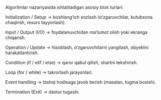 Algoritmlar nazariyasida ishlatiladigan asosiy blok turlari:

Initialization / Setup → boshlang‘ich sozlash (o‘zgaruvchilar, kutubxona chaqirish, resurs tayyorlash).

Input / Output (I/O) → foydalanuvchidan ma’lumot olish yoki ekranga chiqarish.

Operation / Update → hisoblash, o‘zgaruvchilarni yangilash, obyektni harakatlantirish.

Condition (if / elif / else) → qaror qabul qilish, shartni tekshirish.

Loop (for / while) → takrorlash jarayonlari.

Event handling → tashqi hodisaga javob berish (masalan, tugma bosish).

Termination (Exit) → dastur tugashi.
